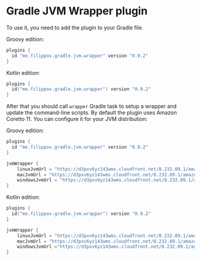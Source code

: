 # Gradle JVM Wrapper plugin
To use it, you need to add the plugin to your Gradle file.

Groovy edition:
```groovy
plugins {
  id "me.filippov.gradle.jvm.wrapper" version "0.9.2"
}
```
Kotlin edition:
```kotlin
plugins {
  id("me.filippov.gradle.jvm.wrapper") version "0.9.2"
}
```
After that you should call `wrapper` Gradle task to setup a wrapper and update the command-line scripts.
By default the plugin uses Amazon Coretto 11. You can configure it for your JVM distribution:

Groovy edition:
```groovy
plugins {
  id "me.filippov.gradle.jvm.wrapper" version "0.9.2"
}

jvmWrapper {
    linuxJvmUrl = "https://d3pxv6yz143wms.cloudfront.net/8.232.09.1/amazon-corretto-8.232.09.1-linux-x64.tar.gz"
    macJvmUrl = "https://d3pxv6yz143wms.cloudfront.net/8.232.09.1/amazon-corretto-8.232.09.1-macosx-x64.tar.gz"
    windowsJvmUrl = "https://d3pxv6yz143wms.cloudfront.net/8.232.09.1/amazon-corretto-8.232.09.1-windows-x86-jdk.zip"
}
```
Kotlin edition:
```kotlin
plugins {
  id("me.filippov.gradle.jvm.wrapper") version "0.9.2"
}

jvmWrapper {
    linuxJvmUrl = "https://d3pxv6yz143wms.cloudfront.net/8.232.09.1/amazon-corretto-8.232.09.1-linux-x64.tar.gz"
    macJvmUrl = "https://d3pxv6yz143wms.cloudfront.net/8.232.09.1/amazon-corretto-8.232.09.1-macosx-x64.tar.gz"
    windowsJvmUrl ="https://d3pxv6yz143wms.cloudfront.net/8.232.09.1/amazon-corretto-8.232.09.1-windows-x86-jdk.zip"
}
```
